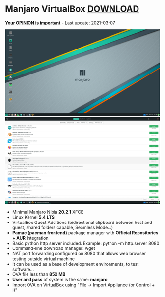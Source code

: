 # Manjaro VirtualBox [DOWNLOAD](https://github.com/Virtual-Machines/Manjaro-VirtualBox/releases/download/latest/Manjaro.ova)
[**Your OPINION is important**](https://github.com/Virtual-Machines/Manjaro-VirtualBox/issues/1) - Last update: 2021-03-07

![Manjaro](https://raw.githubusercontent.com/Virtual-Machines/Manjaro-VirtualBox/master/manjaro.png)
![Pamac](https://raw.githubusercontent.com/Virtual-Machines/Manjaro-VirtualBox/master/pamac.png)

- Minimal Manjaro Nibia **20.2.1** XFCE
- Linux Kernel **5.4 LTS**
- VirtualBox Guest Additions (bidirectional clipboard between host and guest, shared folders capable, Seamless Mode...)
- **Pamac (pacman frontend)** package manager with **Official Repositories + AUR** integration
- Basic python http server included. Example: python -m http.server 8080
- Command-line download manager: wget
- NAT port forwarding configured on 8080 that allows web browser testing outside virtual machine
- It can be used as a base of development environments, to test software...
- OVA file less than **850 MB**
- **User and pass** of system is the same: **manjaro**
- Import OVA on VirtualBox using "File -> Import Appliance (or Control + I)"
